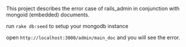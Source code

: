 This project describes the error case of rails_admin in conjunction with mongoid (embedded) documents.

run `rake db:seed` to setup your mongodb instance

open `http://localhost:3000/admin/main_doc` and you will see the error.